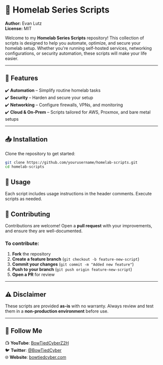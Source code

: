 # 📡 Homelab Series Scripts  

**Author:** Evan Lutz  
**License:** MIT  

Welcome to my **Homelab Series Scripts** repository! This collection of scripts is designed to help you automate, optimize, and secure your homelab setup. Whether you're running self-hosted services, networking configurations, or security automation, these scripts will make your life easier.  

---

## 🚀 Features  
✔️ **Automation** – Simplify routine homelab tasks  
✔️ **Security** – Harden and secure your setup  
✔️ **Networking** – Configure firewalls, VPNs, and monitoring  
✔️ **Cloud & On-Prem** – Scripts tailored for AWS, Proxmox, and bare metal setups  

---

## 📥 Installation  
Clone the repository to get started:  
```bash
git clone https://github.com/yourusername/homelab-scripts.git
cd homelab-scripts
```

## 📌 Usage
Each script includes usage instructions in the header comments. Execute scripts as needed.

## 🤝 Contributing  

Contributions are welcome! Open a **pull request** with your improvements, and ensure they are well-documented.  

### To contribute:  
1. **Fork** the repository  
2. **Create a feature branch** (`git checkout -b feature-new-script`)  
3. **Commit your changes** (`git commit -m "Added new feature"`)  
4. **Push to your branch** (`git push origin feature-new-script`)  
5. **Open a PR** for review  

---

## ⚠️ Disclaimer  

These scripts are provided **as-is** with no warranty. Always review and test them in a **non-production environment** before use.  

---

## 🔗 Follow Me  

📺 **YouTube**: [BowTiedCyberZ2H](https://www.youtube.com/@bowtiedcyberz2h)  
🐦 **Twitter**: [@BowTiedCyber](https://twitter.com/bowtiedcyber)  
🌐 **Website**: [bowtiedcyber.com](https://bowtiedcyber.com)  
